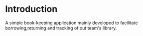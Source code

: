 # Introduction
A simple book-keeping application mainly developed to facilitate borrowing,returning and tracking of out team's library.